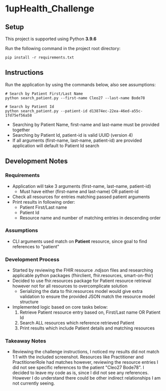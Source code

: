 # 1upHealth_Challenge
## Setup
This project is supported using Python **3.9.6**

Run the following command in the project root directory:
```
pip install -r requirements.txt
```
## Instructions
Run the application by using the commands below, also see assumptions:
```
# Search by Patient First/Last Name
python search_patient.py --first-name Cleo27 --last-name Bode78

# Search by Patient Id
python search_patient.py --patient-id d13874ec-22ea-46ed-a55c-1fd75ef56a58
```    
* Searching by Patient Name, first-name and last-name must be provided together
* Searching by Patient Id, patient-id is valid UUID (version 4)
* If all arguments (first-name, last-name, patient-id) are provided application will default to Patient Id search

## Development Notes
### Requirements
* Application will take 3 arguments (first-name, last-name, patient-id)
    * Must have either (first-name and last-name) OR patient-id
* Check all resources for entries matching passed patient arguments
* Print results in following order:
    * Patient First/Last name
    * Patient Id
    * Resource name and number of matching entries in descending order
### Assumptions
* CLI arguments used match on **Patient** resource, since goal to find references to "patient"

### Development Process
* Started by reviewing the FHIR resource .ndjson files and researching applicable python packages (fhirclient, fhir.resources, smart-on-fhir)
* Decided to use fhir.resources package for Patient resource retrieval however not for all resources to overcomplicate solution
    * Serializing the data to fhir.resources model would give extra validation to ensure the provided JSON match the resource model structure
* Implemented logic based on core tasks below:
    1. Retrieve Patient resource entry based on, First/Last name OR Patient Id
    2. Search ALL resources which reference retrieved Patient
    3. Print results which include Patient details and matching resources

### Takeaway Notes
* Reviewing the challenge instructions, I noticed my results did not match 1:1 with the included screenshot. Resources like Practitioner and PractitionerRole had matches however, reviewing the resource entries I did not see specific references to the patient "Cleo27 Bode78". I decided to leave my code as is, since I did not see any references. However I do understand there could be other indirect relationships I am not currently seeing.